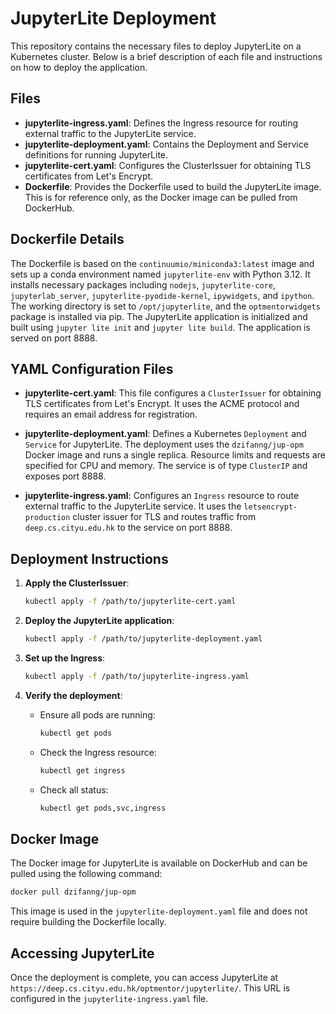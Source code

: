 
# JupyterLite Deployment

This repository contains the necessary files to deploy JupyterLite on a Kubernetes cluster. Below is a brief description of each file and instructions on how to deploy the application.

## Files

- **jupyterlite-ingress.yaml**: Defines the Ingress resource for routing external traffic to the JupyterLite service.
- **jupyterlite-deployment.yaml**: Contains the Deployment and Service definitions for running JupyterLite.
- **jupyterlite-cert.yaml**: Configures the ClusterIssuer for obtaining TLS certificates from Let's Encrypt.
- **Dockerfile**: Provides the Dockerfile used to build the JupyterLite image. This is for reference only, as the Docker image can be pulled from DockerHub.

## Dockerfile Details

The Dockerfile is based on the `continuumio/miniconda3:latest` image and sets up a conda environment named `jupyterlite-env` with Python 3.12. It installs necessary packages including `nodejs`, `jupyterlite-core`, `jupyterlab_server`, `jupyterlite-pyodide-kernel`, `ipywidgets`, and `ipython`. The working directory is set to `/opt/jupyterlite`, and the `optmentorwidgets` package is installed via pip. The JupyterLite application is initialized and built using `jupyter lite init` and `jupyter lite build`. The application is served on port 8888.

## YAML Configuration Files

- **jupyterlite-cert.yaml**: This file configures a `ClusterIssuer` for obtaining TLS certificates from Let's Encrypt. It uses the ACME protocol and requires an email address for registration.

- **jupyterlite-deployment.yaml**: Defines a Kubernetes `Deployment` and `Service` for JupyterLite. The deployment uses the `dzifanng/jup-opm` Docker image and runs a single replica. Resource limits and requests are specified for CPU and memory. The service is of type `ClusterIP` and exposes port 8888.

- **jupyterlite-ingress.yaml**: Configures an `Ingress` resource to route external traffic to the JupyterLite service. It uses the `letsencrypt-production` cluster issuer for TLS and routes traffic from `deep.cs.cityu.edu.hk` to the service on port 8888.

## Deployment Instructions

1. **Apply the ClusterIssuer**:
    ```sh
    kubectl apply -f /path/to/jupyterlite-cert.yaml
    ```

2. **Deploy the JupyterLite application**:
    ```sh
    kubectl apply -f /path/to/jupyterlite-deployment.yaml
    ```

3. **Set up the Ingress**:
    ```sh
    kubectl apply -f /path/to/jupyterlite-ingress.yaml
    ```

4. **Verify the deployment**:
    - Ensure all pods are running:
        ```sh
        kubectl get pods
        ```
    - Check the Ingress resource:
        ```sh
        kubectl get ingress
        ```
    - Check all status:
        ```sh
        kubectl get pods,svc,ingress
        ```

## Docker Image

The Docker image for JupyterLite is available on DockerHub and can be pulled using the following command:
```sh
docker pull dzifanng/jup-opm
```

This image is used in the `jupyterlite-deployment.yaml` file and does not require building the Dockerfile locally.

## Accessing JupyterLite

Once the deployment is complete, you can access JupyterLite at `https://deep.cs.cityu.edu.hk/optmentor/jupyterlite/`. This URL is configured in the `jupyterlite-ingress.yaml` file.


